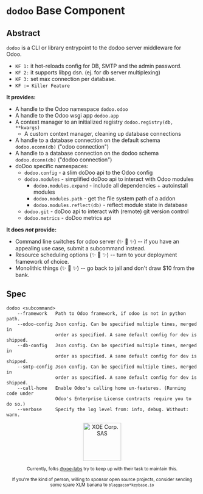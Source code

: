 # `dodoo` Base Component

## Abstract

`dodoo` is a CLI or library entrypoint to the dodoo server middleware for Odoo.

- `KF 1:` it hot-reloads config for DB, SMTP and the admin password.
- `KF 2:` it supports libpg dsn. (ej. for db server multiplexing)
- `KF 3:` set max connection per database.
- `KF := Killer Feature`

**It provides:**

- A handle to the Odoo namespace `dodoo.odoo`
- A handle to the Odoo wsgi app `dodoo.app`
- A context manager to an initialized registry `dodoo.registry(db, **kwargs)`
    - A custom context manager, cleaning up database connections
- A handle to a database connection on the default schema `dodoo.oconn(db)` ("odoo connection")
- A handle to a database connection on the dodoo schema `dodoo.dconn(db)` ("dodoo connection")
- doDoo specific namespaces:
    - `dodoo.config` - a slim doDoo api to the Odoo config
    - `dodoo.modules` - simplified doDoo api to interact with Odoo modules
         - `dodoo.modules.expand` - include all dependencies + autoinstall modules
         - `dodoo.modules.path` - get the file system path of a addon
         - `dodoo.modules.reflect(db)` - reflect module state in database
    - `dodoo.git` - doDoo api to interact with (remote) git version control
    - `dodoo.metrics` - doDoo metrics api

**It does _not_ provide:**

- Command line switches for odoo server (✨ 🍰 ✨) -- if you have an appealing use case, submit a subcommand instead.
- Resource scheduling options (✨ 🍰 ✨) -- turn to your deployment framework of choice.
- Monolithic things (✨ 🍰 ✨) -- go back to jail and don't draw $10 from the bank.

## Spec

```
dodoo <subcommand>
    --framework   Path to Odoo framework, if odoo is not in python path.
    --odoo-config Json config. Can be specified multiple times, merged in
                  order as specified. A sane default config for dev is shipped.
    --db-config   Json config. Can be specified multiple times, merged in
                  order as specified. A sane default config for dev is shipped.
    --smtp-config Json config. Can be specified multiple times, merged in
                  order as specified. A sane default config for dev is shipped.
    --call-home   Enable Odoo's calling home un-features. (Running code under
                  Odoo's Enterprise License contracts require you to do so.)
    --verbose     Specify the log level from: info, debug. Without: warn.
```


<div align="center">
    <div>
        <a href="https://xoe.solutions">
            <img width="100" src="https://erp.xoe.solutions/logo.png" alt="XOE Corp. SAS">
        </a>
    </div>
    <p>
    <sub>Currently, folks <a href="https://github.com/xoe-labs/">@xoe-labs</a> try to keep up with their task to maintain this.</sub>
    </p>
    <p>
    <sub>If you're the kind of person, willing to sponsor open source projects, consider sending some spare XLM banana to <code>blaggacao*keybase.io</code></sub>
    </p>
</div>
